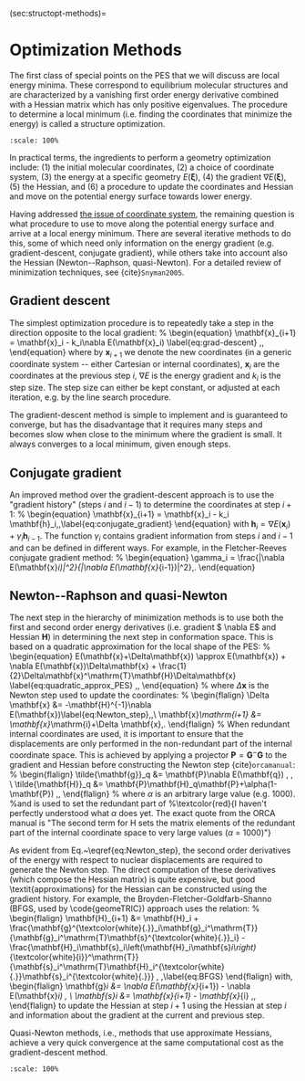 (sec:structopt-methods)=
# Optimization Methods

The first class of special points on the PES that we will discuss are local energy minima. These correspond to equilibrium molecular structures and are characterized by a vanishing first order energy derivative combined with a Hessian matrix which has only positive eigenvalues. The procedure to determine a local minimum (i.e. finding the coordinates that minimize the energy) is called a structure optimization.  

```{figure} /img/pes/PES.svg
:scale: 100%
```
In practical terms, the ingredients to perform a geometry optimization include: (1) the initial molecular coordinates, (2) a choice of coordinate system, (3) the energy at a specific geometry $E(\boldsymbol{\xi})$, (4) the gradient $\nabla E(\boldsymbol{\xi})$, (5) the Hessian, and (6) a procedure to update the coordinates and Hessian and move on the potential energy surface towards lower energy. 

Having addressed [the issue of coordinate system](coord), the remaining question is what procedure to use to move along the potential energy surface and arrive at a local energy minimum. There are several iterative methods to do this, some of which need only information on the energy gradient (e.g. gradient-descent, conjugate gradient), while others take into account also the Hessian (Newton--Raphson, quasi-Newton). For a detailed review of minimization techniques, see {cite}`Snyman2005`.

## Gradient descent

The simplest optimization procedure is to repeatedly take a step in the direction opposite to the local gradient:
%
\begin{equation}
\mathbf{x}_{i+1} = \mathbf{x}_i - k_i\nabla E(\mathbf{x}_i) \label{eq:grad-descent} \,, 
\end{equation}
where by $\mathbf{x}_{i+1}$ we denote the new coordinates (in a generic coordinate system -- either Cartesian or internal coordinates), $\mathbf{x}_i$ are the coordinates at the previous step $i$, $\nabla E$ is the energy gradient and $k_i$ is the step size. The step size can either be kept constant, or adjusted at each iteration, e.g. by the line search procedure.

The gradient-descent method is simple to implement and is guaranteed to converge, but has the disadvantage that it requires many steps and becomes slow when close to the minimum where the gradient is small. It always converges to a local minimum, given enough steps.  

## Conjugate gradient
An improved method over the gradient-descent approach is to use the "gradient history" (steps $i$ and $i-1$) to determine the coordinates at step $i+1$:
%
\begin{equation}
    \mathbf{x}_{i+1} = \mathbf{x}_i - k_i \mathbf{h}_i\,,\label{eq:conjugate_gradient}
\end{equation}
with $\mathbf{h}_i = \nabla E (\mathbf{x}_i)+\gamma_i\mathbf{h}_{i-1}$. The function $\gamma_i$ contains gradient information from steps $i$ and $i-1$ and can be defined in different ways. For example, in the Fletcher-Reeves conjugate gradient method: 
%
\begin{equation}
    \gamma_i = \frac{|\nabla E(\mathbf{x}_i)|^2}{|\nabla E(\mathbf{x}_{i-1})|^2}\,.
\end{equation}

## Newton--Raphson and quasi-Newton
The next step in the hierarchy of minimization methods is to use both the first and second order energy derivatives (i.e. gradient $ \nabla E$ and Hessian $\mathbf{H}$) in determining the next step in conformation space. This is based on a quadratic approximation for the local shape of the PES:
%
\begin{equation}
    E(\mathbf{x}+\Delta\mathbf{x}) \approx E(\mathbf{x}) + \nabla E(\mathbf{x})\Delta\mathbf{x} + \frac{1}{2}\Delta\mathbf{x}^\mathrm{T}\mathbf{H}\Delta\mathbf{x} \label{eq:quadratic_approx_PES} \,,
\end{equation}
%
where $\Delta \mathbf{x}$ is the Newton step used to update the coordinates: 
%
\begin{flalign}
    \Delta \mathbf{x} &= -\mathbf{H}^{-1}\nabla E(\mathbf{x})\label{eq:Newton_step}\,,\\
    \mathbf{x}_\mathrm{i+1} &= \mathbf{x}_\mathrm{i}+\Delta \mathbf{x}\,.
\end{flalign}
 %
 When redundant internal coordinates are used, it is important to ensure that the displacements are only performed in the non-redundant part of the internal coordinate space. This is achieved by applying a projector $\mathbf{P}=\mathbf{G}^{-}\mathbf{G}$ to the gradient and Hessian before constructing the Newton step {cite}`orcamanual`:
 %
 \begin{flalign}
 \tilde{\mathbf{g}}_q &= \mathbf{P}\nabla E(\mathbf{q}) \, , \\
 \tilde{\mathbf{H}}_q &= \mathbf{P}\mathbf{H}_q\mathbf{P}+\alpha(1-\mathbf{P}) \,,
 \end{flalign}
%
where $\alpha$ is an arbitrary large value (e.g. 1000).
%and is used to set the redundant part of 
%\textcolor{red}{I haven't perfectly understood what $\alpha$ does yet. The exact quote from the ORCA manual is "The second term for H sets the matrix elements of the redundant part of the internal coordinate space to very large values ($\alpha$ = 1000)"}

As evident from Eq.~\eqref{eq:Newton_step}, the second order derivatives of the energy with respect to nuclear displacements are required to generate the Newton step. The direct computation of these derivatives (which compose the Hessian matrix) is quite expensive, but good \textit{approximations} for the Hessian can be constructed using  the gradient history. For example, the Broyden-Fletcher-Goldfarb-Shanno (BFGS, used by \code{geomeTRIC}) approach uses the relation:
%
\begin{flalign}
\mathbf{H}_{i+1} &= \mathbf{H}_i + \frac{\mathbf{g}^{\textcolor{white}{.}}_i\mathbf{g}_i^\mathrm{T}}{\mathbf{g}_i^\mathrm{T}\mathbf{s}^{\textcolor{white}{.}}_i} - \frac{\mathbf{H}_i\mathbf{s}_i\left(\mathbf{H}_i\mathbf{s}_i\right)_{\textcolor{white}{i}}^\mathrm{T}}{\mathbf{s}_i^\mathrm{T}\mathbf{H}_i^{\textcolor{white}{.}}\mathbf{s}_i^{\textcolor{white}{.}}} \, ,\label{eq:BFGS}
\end{flalign}
with,
\begin{flalign}
\mathbf{g}_i &= \nabla E(\mathbf{x}_{i+1}) - \nabla E(\mathbf{x}_i) \, \\
\mathbf{s}_i &= \mathbf{x}_{i+1} - \mathbf{x}_{i} \,,
\end{flalign}
to update the Hessian at step $i+1$ using the Hessian at step $i$ and information about the gradient at the current and previous step.

Quasi-Newton methods, i.e., methods that use approximate Hessians, achieve a very quick convergence at the same computational cost as the gradient-descent method.  

```{figure} /img/pes/geom_opt_flowchart.svg
:scale: 100%
```
